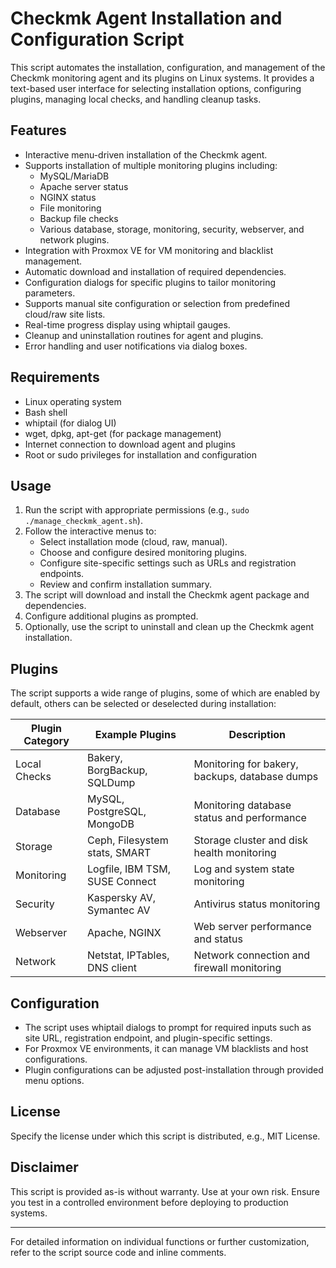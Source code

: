 # Checkmk Agent Installation and Configuration Script

This script automates the installation, configuration, and management of the Checkmk monitoring agent and its plugins on Linux systems. It provides a text-based user interface for selecting installation options, configuring plugins, managing local checks, and handling cleanup tasks.

## Features

- Interactive menu-driven installation of the Checkmk agent.
- Supports installation of multiple monitoring plugins including:
  - MySQL/MariaDB
  - Apache server status
  - NGINX status
  - File monitoring
  - Backup file checks
  - Various database, storage, monitoring, security, webserver, and network plugins.
- Integration with Proxmox VE for VM monitoring and blacklist management.
- Automatic download and installation of required dependencies.
- Configuration dialogs for specific plugins to tailor monitoring parameters.
- Supports manual site configuration or selection from predefined cloud/raw site lists.
- Real-time progress display using whiptail gauges.
- Cleanup and uninstallation routines for agent and plugins.
- Error handling and user notifications via dialog boxes.

## Requirements

- Linux operating system
- Bash shell
- whiptail (for dialog UI)
- wget, dpkg, apt-get (for package management)
- Internet connection to download agent and plugins
- Root or sudo privileges for installation and configuration

## Usage

1. Run the script with appropriate permissions (e.g., `sudo ./manage_checkmk_agent.sh`).
2. Follow the interactive menus to:
   - Select installation mode (cloud, raw, manual).
   - Choose and configure desired monitoring plugins.
   - Configure site-specific settings such as URLs and registration endpoints.
   - Review and confirm installation summary.
3. The script will download and install the Checkmk agent package and dependencies.
4. Configure additional plugins as prompted.
5. Optionally, use the script to uninstall and clean up the Checkmk agent installation.

## Plugins

The script supports a wide range of plugins, some of which are enabled by default, others can be selected or deselected during installation:

| Plugin Category  | Example Plugins            | Description                                  |
|------------------|---------------------------|----------------------------------------------|
| Local Checks     | Bakery, BorgBackup, SQLDump | Monitoring for bakery, backups, database dumps |
| Database         | MySQL, PostgreSQL, MongoDB  | Monitoring database status and performance  |
| Storage          | Ceph, Filesystem stats, SMART| Storage cluster and disk health monitoring  |
| Monitoring       | Logfile, IBM TSM, SUSE Connect | Log and system state monitoring              |
| Security         | Kaspersky AV, Symantec AV  | Antivirus status monitoring                   |
| Webserver        | Apache, NGINX              | Web server performance and status            |
| Network          | Netstat, IPTables, DNS client | Network connection and firewall monitoring   |

## Configuration

- The script uses whiptail dialogs to prompt for required inputs such as site URL, registration endpoint, and plugin-specific settings.
- For Proxmox VE environments, it can manage VM blacklists and host configurations.
- Plugin configurations can be adjusted post-installation through provided menu options.

## License

Specify the license under which this script is distributed, e.g., MIT License.

## Disclaimer

This script is provided as-is without warranty. Use at your own risk. Ensure you test in a controlled environment before deploying to production systems.

---

For detailed information on individual functions or further customization, refer to the script source code and inline comments.
